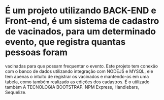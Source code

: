 # É um projeto utilizando BACK-END  e Front-end, é um sistema de cadastro de vacinados, para um determinado evento, que registra quantas pessoas foram
vacinadas para que possam frequentar o evento.
Este projeto tem conexão com o banco de dados utilizando integração com NODEJS e MYSQL, ele tem apenas o intuito de registrar os vacinados e mantendo-os em uma tabela, como também realizado as edições dos cadastros. É o utilizado também A TECNOLOGIA BOOTSTRAP. NPM Express, Handlebars, Sequelize.
